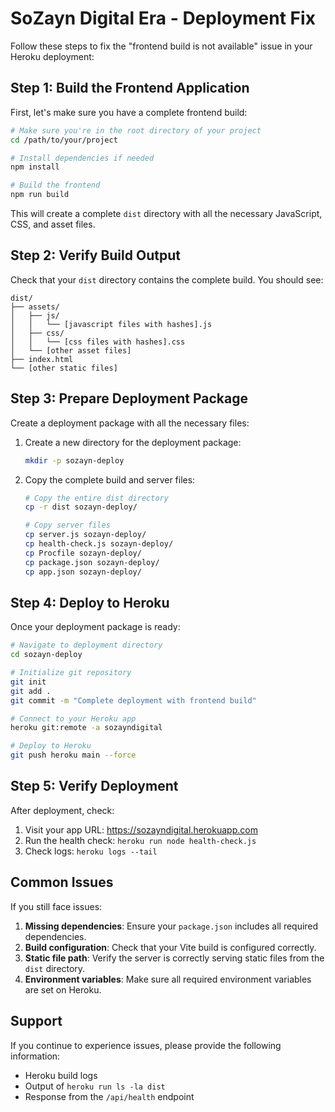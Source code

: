 # SoZayn Digital Era - Deployment Fix

Follow these steps to fix the "frontend build is not available" issue in your Heroku deployment:

## Step 1: Build the Frontend Application

First, let's make sure you have a complete frontend build:

```bash
# Make sure you're in the root directory of your project
cd /path/to/your/project

# Install dependencies if needed
npm install

# Build the frontend
npm run build
```

This will create a complete `dist` directory with all the necessary JavaScript, CSS, and asset files.

## Step 2: Verify Build Output

Check that your `dist` directory contains the complete build. You should see:

```
dist/
├── assets/
│   ├── js/
│   │   └── [javascript files with hashes].js
│   ├── css/
│   │   └── [css files with hashes].css
│   └── [other asset files]
├── index.html
└── [other static files]
```

## Step 3: Prepare Deployment Package

Create a deployment package with all the necessary files:

1. Create a new directory for the deployment package:
   ```bash
   mkdir -p sozayn-deploy
   ```

2. Copy the complete build and server files:
   ```bash
   # Copy the entire dist directory
   cp -r dist sozayn-deploy/

   # Copy server files
   cp server.js sozayn-deploy/
   cp health-check.js sozayn-deploy/
   cp Procfile sozayn-deploy/
   cp package.json sozayn-deploy/
   cp app.json sozayn-deploy/
   ```

## Step 4: Deploy to Heroku

Once your deployment package is ready:

```bash
# Navigate to deployment directory
cd sozayn-deploy

# Initialize git repository
git init
git add .
git commit -m "Complete deployment with frontend build"

# Connect to your Heroku app
heroku git:remote -a sozayndigital

# Deploy to Heroku
git push heroku main --force
```

## Step 5: Verify Deployment

After deployment, check:

1. Visit your app URL: https://sozayndigital.herokuapp.com
2. Run the health check: `heroku run node health-check.js`
3. Check logs: `heroku logs --tail`

## Common Issues

If you still face issues:

1. **Missing dependencies**: Ensure your `package.json` includes all required dependencies.
2. **Build configuration**: Check that your Vite build is configured correctly.
3. **Static file path**: Verify the server is correctly serving static files from the `dist` directory.
4. **Environment variables**: Make sure all required environment variables are set on Heroku.

## Support

If you continue to experience issues, please provide the following information:
- Heroku build logs
- Output of `heroku run ls -la dist`
- Response from the `/api/health` endpoint